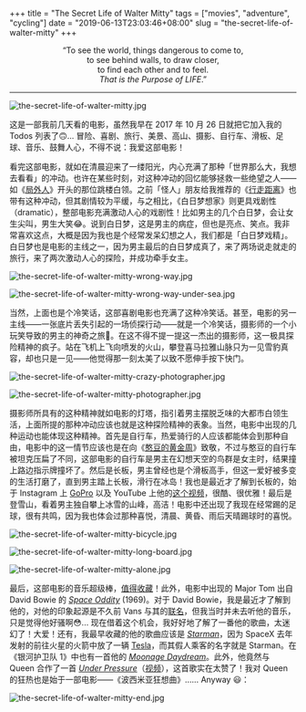 +++
title = "The Secret Life of Walter Mitty"
tags = ["movies", "adventure", "cycling"]
date = "2019-06-13T23:03:46+08:00"
slug = "the-secret-life-of-walter-mitty"
+++

<p style="text-align:center">“To see the world, things dangerous to come to,<br>
to see behind walls, to draw closer,<br>
to find each other and to feel.<br>
<i>That is the Purpose of LIFE</i>.”</p>

---

![the-secret-life-of-walter-mitty.jpg](/images/the-secret-life-of-walter-mitty.jpg "电影《白日梦想家》")

这是一部我前几天看的电影，虽然我早在 2017 年 10 月 26 日就把它加入我的 Todos 列表了🙃... 冒险、喜剧、旅行、美景、高山、摄影、自行车、滑板、足球、音乐、鼓舞人心，不得不说：我爱这部电影！

看完这部电影，就如在清晨迎来了一缕阳光，内心充满了那种「世界那么大，我想去看看」的冲动。也许在某些时刻，对这种冲动的回忆能够拯救一些绝望之人——如《[局外人](https://movie.douban.com/subject/26657283/)》开头的那位跳楼白领。之前「怪人」朋友给我推荐的《[行走距离](https://movie.douban.com/subject/26754675/)》也带有这种冲动，但其剧情较为平缓，与之相比，《白日梦想家》则更具戏剧性（dramatic），整部电影充满激动人心的戏剧性！比如男主的几个白日梦，会让女生尖叫，男生大笑😂。说到白日梦，这是男主的病症，但也是亮点、笑点。我非常喜欢这点，大概是因为我也是个经常发呆幻想之人，我们都是「白日梦戏精」。白日梦也是电影的主线之一，因为男主最后的白日梦成真了，来了两场说走就走的旅行，来了两次激动人心的探险，并成功牵手女主。

![the-secret-life-of-walter-mitty-wrong-way.jpg](/images/the-secret-life-of-walter-mitty-wrong-way.jpg "跳错方向")

![the-secret-life-of-walter-mitty-wrong-way-under-sea.jpg](/images/the-secret-life-of-walter-mitty-wrong-way-under-sea.jpg "意外的深海之旅")

当然，上面也是个冷笑话，这部喜剧电影也充满了这种冷笑话。甚至，电影的另一主线——一张底片丢失引起的一场侦探行动——就是一个冷笑话，摄影师的一个小玩笑导致的男主的神奇之旅🤪。在这不得不提一提这一杰出的摄影师，这一极具探险精神的疯子。站在飞机上飞向喷发的火山，攀登喜马拉雅山脉只为一见雪豹真容，却也只是一见——他觉得那一刻太美了以致不愿伸手按下快门。

![the-secret-life-of-walter-mitty-crazy-photographer.jpg](/images/the-secret-life-of-walter-mitty-crazy-photographer.jpg "飞向火山")

![the-secret-life-of-walter-mitty-photographer.jpg](/images/the-secret-life-of-walter-mitty-photographer.jpg "只求一见")

摄影师所具有的这种精神就如电影的灯塔，指引着男主摆脱乏味的大都市白领生活，上面所提的那种冲动应该也就是这种探险精神的表象。当然，电影中出现的几种运动也能体现这种精神。首先是自行车，热爱骑行的人应该都能体会到那种自由，电影中的这一情节应该也是在向《[憨豆的黄金周](https://movie.douban.com/subject/1829654/)》致敬，不过与憨豆的自行车被坦克压扁了不同，这部电影的自行车是男主在幻想天空的鸟群是女主时，结果撞上路边指示牌撞坏了。然后是长板，男主曾经也是个滑板高手，但这一爱好被多变的生活打磨了，直到男主踏上长板，滑行在冰岛！我也是最近才了解到长板的，始于 Instagram 上 [GoPro](https://www.instagram.com/p/ByV86aZHS42/) 以及 YouTube 上他的[这个视频](https://www.youtube.com/watch?v=Zww3NP61_Xw)，很酷、很优雅！最后是登雪山，看着男主独自攀上冰雪的山峰，高洁！电影中还出现了我现在经常踢的足球，很有共鸣，因为我也体会过那种喜悦，清晨、黄昏、雨后天晴踢球时的喜悦。

![the-secret-life-of-walter-mitty-bicycle.jpg](/images/the-secret-life-of-walter-mitty-bicycle.jpg "骑行")

![the-secret-life-of-walter-mitty-long-board.jpg](/images/the-secret-life-of-walter-mitty-long-board.jpg "WOW!")

![the-secret-life-of-walter-mitty-alone.jpg](/images/the-secret-life-of-walter-mitty-alone.jpg "alone")

最后，这部电影的音乐超级棒，[值得收藏](https://music.163.com/album?id=2735166)！此外，电影中出现的 Major Tom 出自 David Bowie 的 [*Space Oddity*](https://music.163.com/song?id=1218773) (1969)。对于 David Bowie，我是最近才了解到他的，对他的印象起源是不久前 Vans 与其的[联名](https://vans.com.cn/product/vans-vans-0415)，但我当时并未去听他的音乐，只是觉得他好骚啊😳... 现在借着这个机会，我好好地了解了一番他的歌曲，太迷幻了！大爱！还有，我最早收藏的他的歌曲应该是 [*Starman*](https://music.163.com/song?id=17290777)，因为 SpaceX 去年发射的前往火星的火箭中放了一辆 [Tesla](https://en.wikipedia.org/wiki/Elon_Musk%27s_Tesla_Roadster)，而其假人乘客的名字就是 Starman。在《银河护卫队 1》中也有一首他的 [*Moonage Daydream*](https://music.163.com/song?id=28876110)。此外，他竟然与 Queen 合作了一首 [*Under Pressure*](https://music.163.com/song?id=472045245)（[视频](https://www.youtube.com/watch?v=YoDh_gHDvkk)），这首歌实在太赞了！我对 Queen 的狂热也是始于一部电影——《波西米亚狂想曲》…… Anyway 😃：

![the-secret-life-of-walter-mitty-end.jpg](/images/the-secret-life-of-walter-mitty-end.jpg "牵手女主")
